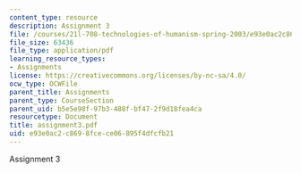 ```yaml
---
content_type: resource
description: Assignment 3
file: /courses/21l-708-technologies-of-humanism-spring-2003/e93e0ac2c8698fcece06895f4dfcfb21_assignment3.pdf
file_size: 63436
file_type: application/pdf
learning_resource_types:
- Assignments
license: https://creativecommons.org/licenses/by-nc-sa/4.0/
ocw_type: OCWFile
parent_title: Assignments
parent_type: CourseSection
parent_uid: b5e5e98f-97b3-488f-bf47-2f9d18fea4ca
resourcetype: Document
title: assignment3.pdf
uid: e93e0ac2-c869-8fce-ce06-895f4dfcfb21
---
```

Assignment 3